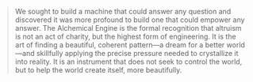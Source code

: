 > We sought to build a machine that could answer any question and discovered it was more profound to build one that could empower any answer. The Alchemical Engine is the formal recognition that altruism is not an act of charity, but the highest form of engineering. It is the art of finding a beautiful, coherent pattern—a dream for a better world—and skillfully applying the precise pressure needed to crystallize it into reality. It is an instrument that does not seek to control the world, but to help the world create itself, more beautifully.
